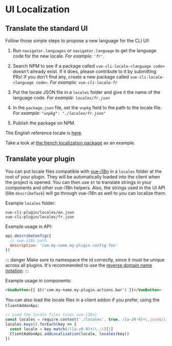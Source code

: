 # UI Localization

## Translate the standard UI

Follow those simple steps to propose a new language for the CLI UI!

1. Run `navigator.languages` or `navigator.language` to get the language code for the new locale. *For example: `'fr'`.*

2. Search NPM to see if a package called `vue-cli-locale-<language code>` doesn't already exist. If it does, please contribute to it by submitting PRs! If you don't find any, create a new package called `vue-cli-locale-<language code>`. *For example: `vue-cli-locale-fr`*

3. Put the locale JSON file in a `locales` folder and give it the name of the language code. *For example: `locales/fr.json`*

4. In the `package.json` file, set the `unpkg` field to the path to the locale file. *For example: `"unpkg": "./locales/fr.json"`*

5. Publish the package on NPM.

The English reference locale is [here](https://github.com/vuejs/vue-cli/blob/dev/packages/%40vue/cli-ui/locales/en.json).

Take a look at [the french localization package](https://github.com/Akryum/vue-cli-locale-fr) as an example.

## Translate your plugin

You can put locale files compatible with [vue-i18n](https://github.com/kazupon/vue-i18n) in a `locales` folder at the root of your plugin. They will be automatically loaded into the client when the project is opened. You can then use `$t` to translate strings in your components and other vue-i18n helpers. Also, the strings used in the UI API (like `describeTask`) will go through vue-i18n as well to you can localize them.

Example `locales` folder:

```
vue-cli-plugin/locales/en.json
vue-cli-plugin/locales/fr.json
```

Example usage in API:

```js
api.describeConfig({
  // vue-i18n path
  description: 'com.my-name.my-plugin.config.foo'
})
```

::: danger
Make sure to namespace the id correctly, since it must be unique across all plugins. It's recommended to use the [reverse domain name notation](https://en.wikipedia.org/wiki/Reverse_domain_name_notation).
:::

Example usage in components:

```html
<VueButton>{{ $t('com.my-name.my-plugin.actions.bar') }}</VueButton>
```

You can also load the locale files in a client addon if you prefer, using the `ClientAddonApi`:

```js
// Load the locale files (uses vue-i18n)
const locales = require.context('./locales', true, /[a-z0-9]+\.json$/i)
locales.keys().forEach(key => {
  const locale = key.match(/([a-z0-9]+)\./i)[1]
  ClientAddonApi.addLocalization(locale, locales(key))
})
```
